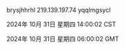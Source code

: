 brysjhhrhl 219.139.197.74 yqqlmgsycl

2024年 10月 31日 星期四 14:00:02 CST

2024年 10月 31日 星期四 06:00:02 GMT
